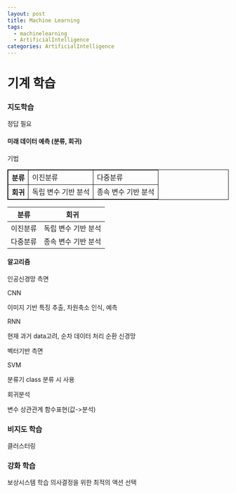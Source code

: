 ```yaml
---
layout: post
title: Machine Learning
tags: 
  - machinelearning
  - ArtificialIntelligence
categories: ArtificialIntelligence
---
```


# 기계 학습

### 지도학습
정답 필요

#### 미래 데이터 예측 (분류, 회귀)

기법
<table style="border: 1px solid; border-collapse: collapse;">   
  <tr style="border: solid 1px ;">     <th style="border: solid 1px ;">분류</th>
    <td style="border: 1px solid;">
     이진분류
    </td>
    <td style="border: 1px solid;">
     다중분류
    </td>   
  </tr>
  <tr style="border: solid 1px ;">     <th style="border: solid 1px ;">회귀</th>
    <td style="border: 1px solid;">
     독립 변수 기반 분석
    </td>
    <td style="border: 1px solid;">
     종속 변수 기반 분석
    </td>   
  </tr>
</table>



|분류              |회귀                |
|---                |---                |
|이진분류           |독립 변수 기반 분석  |
|다중분류           |종속 변수 기반 분석  |


#### 알고리즘
인공신경망 측면

CNN

이미지 기반 특징 추출, 차원축소 인식, 예측

RNN 

현재 과거 data고려, 순차 데이터 처리 순환 신경망


벡터기반 측면

SVM      

분류기 class 분류 시 사용

회귀분석

변수 상관관계 함수표현(값->분석)


### 비지도 학습
클러스터링

### 강화 학습
보상시스템 학습
의사결정을 위한 최적의 액션 선택

